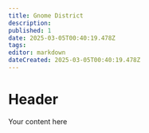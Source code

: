 ```yaml
---
title: Gnome District
description: 
published: 1
date: 2025-03-05T00:40:19.478Z
tags: 
editor: markdown
dateCreated: 2025-03-05T00:40:19.478Z
---
```


# Header
Your content here